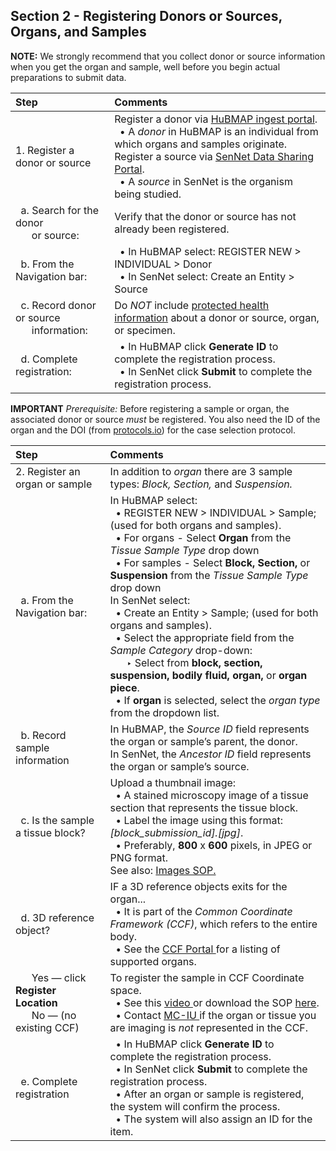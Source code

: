 ## Section 2 - Registering Donors or Sources, Organs, and Samples
**NOTE:** We strongly recommend that you collect donor or source information when you get the organ and sample, well before you begin actual preparations to submit data.

|Step | Comments |
|:---------------------------------------|:------------------------------------------------------------------------|
|1. Register a donor or source | Register a donor via <a href="http://ingest.hubmapconsortium.org">HuBMAP ingest portal</a>. <br> &nbsp; • A <em>donor</em> in HuBMAP is an individual from which organs and samples originate. <br> Register a source via <a href="https://data.sennetconsortium.org/search">SenNet Data Sharing Portal</a>. <br> &nbsp; • A <em>source</em> in SenNet is the organism being studied.|
|&nbsp; a. Search for the donor <br> &nbsp; &nbsp; &nbsp; or source:| Verify that the donor or source has not already been registered.|
|&nbsp; b. From the Navigation bar: | &nbsp; •  In HuBMAP select: REGISTER NEW > INDIVIDUAL > Donor <br> &nbsp; •  In SenNet select: Create an Entity > Source|
|&nbsp; c. Record donor or source <br> &nbsp; &nbsp; &nbsp; information: | Do <em>NOT</em> include <a href="https://ingest.hubmapconsortium.org/new/donor">protected health information</a> about a donor or source, organ, or specimen.|
|&nbsp; d. Complete registration: | &nbsp; •  In HuBMAP click <b>Generate ID</b> to complete the registration process. <br> &nbsp; •  In SenNet click <b>Submit</b> to complete the registration process.|

**IMPORTANT** _Prerequisite:_ Before registering a sample or organ, the associated donor or source _must_ be registered. You also need the ID of the organ and the DOI (from <a href="http://protocols.io">protocols.io</a>) for the case selection protocol.

|Step | Comments |
|:---------------------------------------|:------------------------------------------------------------------------|
|2. Register an organ or sample | In addition to _organ_ there are 3 sample types: _Block, Section,_ and _Suspension._|
|&nbsp; a. From the Navigation bar: | In HuBMAP select: <br> &nbsp; • REGISTER NEW > INDIVIDUAL > Sample; (used for both organs and samples). <br> &nbsp; • For organs - Select **Organ** from the _Tissue Sample Type_ drop down <br> &nbsp; • For samples - Select **Block, Section,** or **Suspension** from the _Tissue Sample Type_ drop down <br> In SenNet select: <br> &nbsp; • Create an Entity > Sample; (used for both organs and samples). <br> &nbsp; • Select the appropriate field from the _Sample Category_ drop-down: <br> &nbsp; &nbsp; &nbsp; ‣ Select from **block, section, suspension, bodily fluid, organ,** or **organ piece**. <br> &nbsp; • If <strong>organ</strong> is selected, select the <em>organ type</em> from the dropdown list.|
|&nbsp; b. Record sample information | In HuBMAP, the _Source ID_ field represents the organ or sample’s parent, the donor. <br>In SenNet, the _Ancestor ID_ field represents the organ or sample’s source. |
|&nbsp; c. Is the sample a tissue block? | Upload a thumbnail image: <br> &nbsp; • A stained microscopy image of a tissue section that represents the tissue block. <br> &nbsp; • Label the image using this format: _[block_submission_id].[jpg]_. <br> &nbsp; • Preferably, **800** x **600** pixels, in JPEG or PNG format. <br> See also: <a href="https://docs.google.com/document/d/1swtxxF9z8Llnptqk4eNvgDpYUwDrViI78KbRI3b1jXg/edit#heading=h.cd53uti4az4">Images SOP. </a>|
|&nbsp; d. 3D reference object? | IF a 3D reference objects exits for the organ... <br> &nbsp; • It is part of the <em>Common Coordinate Framework (CCF)</em>, which refers to the entire body. <br> &nbsp; • See the <a href="https://hubmapconsortium.github.io/ccf/pages/ccf-3d-reference-library.html"> CCF Portal </a> for a listing of supported organs.|
|&nbsp; &nbsp; &nbsp; Yes — click **Register Location** <br> &nbsp; &nbsp; &nbsp; No — (no existing CCF)| To register the sample in CCF Coordinate space. <br> &nbsp; • See this <a href="https://www.youtube.com/watch?v=142hGer4xvU"> video </a> or download the SOP <a href="https://doi.org/10.5281/zenodo.5575776">here</a>. <br> &nbsp; • Contact <a href="infoccf@indiana.edu"> MC-IU </a> if the organ or tissue you are imaging is <em>not</em> represented in the CCF.|
|&nbsp; e. Complete registration | &nbsp; • In HuBMAP click **Generate ID** to complete the registration process. <br> &nbsp; • In SenNet click **Submit** to complete the registration process. <br> &nbsp; • After an organ or sample is registered, the system will confirm the process. <br> &nbsp; • The system will also assign an ID for the item.|
